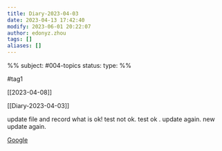 ```yaml
---
title: Diary-2023-04-03
date: 2023-04-13 17:42:40
modify: 2023-06-01 20:22:07
author: edonyz.zhou
tags: []
aliases: []
---
```

%%
subject: #004-topics
status: 
type: 
%%

#tag1 

[[2023-04-08]]

[[Diary-2023-04-03]]

update file and record
what is ok!
test not ok.
test ok .
update again.
new update again.

[Google](https://google.com/)
